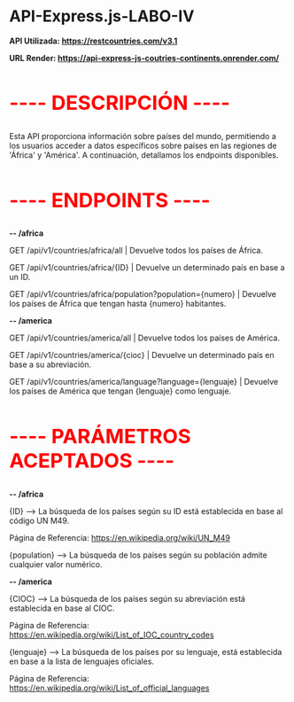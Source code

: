 # API-Express.js-LABO-IV

**API Utilizada: https://restcountries.com/v3.1**

**URL Render: https://api-express-js-coutries-continents.onrender.com/**

<h2 style="color:#ff0000; font-size:36px;">---- DESCRIPCIÓN ----</h2>
Esta API proporciona información sobre países del mundo, permitiendo a los usuarios acceder a datos específicos
sobre países en las regiones de 'África' y 'América'. A continuación, detallamos los endpoints disponibles.

<h2 style="color:#ff0000; font-size:36px;">---- ENDPOINTS ----</h2>

**-- /africa**

GET /api/v1/countries/africa/all                                | Devuelve todos los países de África.

GET /api/v1/countries/africa/{ID}                               | Devuelve un determinado país en base a un ID.

GET /api/v1/countries/africa/population?population={numero}     | Devuelve los países de África que tengan hasta {numero} habitantes.

**-- /america**

GET /api/v1/countries/america/all                               | Devuelve todos los países de América.  

GET /api/v1/countries/america/{cioc}                            | Devuelve un determinado país en base a su abreviación.

GET /api/v1/countries/america/language?language={lenguaje}      | Devuelve los países de América que tengan {lenguaje} como lenguaje.


<h2 style="color:#ff0000; font-size:36px;">---- PARÁMETROS ACEPTADOS ----</h2>

**-- /africa**

{ID}          -->  La búsqueda de los países según su ID está establecida en base al código UN M49. 

Página de Referencia: https://en.wikipedia.org/wiki/UN_M49

{population}  -->  La búsqueda de los países según su población admite cualquier valor numérico.

**-- /america**

{CIOC}        -->  La búsqueda de los países según su abreviación está establecida en base al CIOC.

Página de Referencia: https://en.wikipedia.org/wiki/List_of_IOC_country_codes

{lenguaje}    -->  La búsqueda de los países por su lenguaje, está establecida en base a la lista de lenguajes oficiales.

Página de Referencia: https://en.wikipedia.org/wiki/List_of_official_languages

